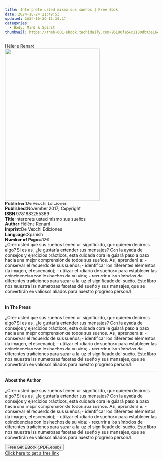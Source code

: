 ```yaml
---
title: Interprete usted mismo sus sueños | Free Book
date: 2024-10-24 21:49:53
updated: 2024-10-26 12:38:17
categories:
  - Body, Mind & Spirit
thumbnail: https://thmb-001-ebook.techidaily.com/96198fa5ec1180db93e1645fa9a45af80250d430c01ae0b27667b1c53fb6797f.jpg
---
```

<main id="book-container">
  <div class="flex flex-col">
    <div class="book-brief flex-1 py-6 px-4 sm:p-6 md:py-10 md:px-8">
      <!-- brief-->
      <div class="book-brief-main">Hélène Renard</div>
    </div>
    <div
      class="book-meta-info flex-1 grid gap-4 col-start-1 col-end-3 row-start-1 sm:mb-6 sm:grid-cols-4 lg:gap-6 lg:col-start-2 lg:row-end-6 lg:row-span-6 lg:mb-0"
    >
      <div
        class="book-meta-info-left place-content-center mt-4 p-4 text-sm leading-6 col-start-2 col-span-2 dark:text-slate-400"
      >
        <img
          class="w-full h-500 object-cover rounded-lg sm:h-255 sm:col-span-2 lg:col-span-full"
          src="https://img-001-ebook.techidaily.com/c2b5fbcb085455a1d923266f5ced69d8dd883609ac5d7780a49e5b1fa8e8cb40.jpg"
          alt=""
          width="312"
          height="500"
        />
      </div>
      <div
        class="book-meta-info-right mt-2 col-start-1 row-start-2 col-span-3 self-center"
      >
        <!-- meta data  -->
        <div class="flex flex-col px-4 md:px-8">
          <div class="flex-1">
            <strong>Publisher</strong>:<span class="px-2"
              >De Vecchi Ediciones</span
            >
          </div>
          <div class="flex-1">
            <strong>Published</strong>:<span class="px-2"
              >November 2017; Copyright</span
            >
          </div>
          <div class="flex-1">
            <strong>ISBN</strong>:<span class="px-2">9781683255369</span>
          </div>
          <div class="flex-1">
            <strong>Title</strong>:<span class="px-2"
              >Interprete usted mismo sus sueños</span
            >
          </div>
          <div class="flex-1">
            <strong>Author</strong>:<span class="px-2">Hélène Renard</span>
          </div>
          <div class="flex-1">
            <strong>Imprint</strong>:<span class="px-2"
              >De Vecchi Ediciones</span
            >
          </div>
          <div class="flex-1">
            <strong>Language</strong>:<span class="px-2">Spanish</span>
          </div>
          <div class="flex-1">
            <strong>Number of Pages</strong>:<span class="px-2">176</span>
          </div>
        </div>
      </div>
    </div>
    <div class="book-description flex-1 py-6 px-4 sm:p-6 md:py-10 md:px-8">
      <div class="book-description-main">
        <div accordion-content="" id="description">
          ¿Cree usted que sus sueños tienen un significado, que quieren decirnos
          algo? Si es así, ¿le gustaría entender sus mensajes? Con la ayuda de
          consejos y ejercicios prácticos, esta cuidada obra le guiará paso a
          paso hacia una mejor comprensión de todos sus sueños. Así, aprenderá
          a: - conservar el recuerdo de sus sueños; - identificar los diferentes
          elementos (la imagen, el escenario); - utilizar el «diario de sueños»
          para establecer las coincidencias con los hechos de su vida; -
          recurrir a los símbolos de diferentes tradiciones para sacar a la luz
          el significado del sueño. Este libro nos muestra las numerosas facetas
          del sueño y sus mensajes, que se convertirán en valiosos aliados para
          nuestro progreso personal.
        </div>
      </div>
    </div>
    <div class="book-excerpts flex-1 py-6 px-4 sm:p-6 md:py-10 md:px-8">
      <!-- excerpts-->
      <div class="book-excerpts-main">
        <hr />
        <h4 class="placeholder placeholder-heading">
          <span>In The Press</span>
        </h4>
        <p>
          ¿Cree usted que sus sueños tienen un significado, que quieren decirnos
          algo? Si es así, ¿le gustaría entender sus mensajes? Con la ayuda de
          consejos y ejercicios prácticos, esta cuidada obra le guiará paso a
          paso hacia una mejor comprensión de todos sus sueños. Así, aprenderá
          a: - conservar el recuerdo de sus sueños; - identificar los diferentes
          elementos (la imagen, el escenario); - utilizar el «diario de sueños»
          para establecer las coincidencias con los hechos de su vida; -
          recurrir a los símbolos de diferentes tradiciones para sacar a la luz
          el significado del sueño. Este libro nos muestra las numerosas facetas
          del sueño y sus mensajes, que se convertirán en valiosos aliados para
          nuestro progreso personal.
        </p>
      </div>
    </div>
    <div class="book-about-author flex-1 py-6 px-4 sm:p-6 md:py-10 md:px-8">
      <!-- about author-->
      <div class="book-main-author-main">
        <hr />
        <h4 class="placeholder placeholder-heading">
          <span>About the Author</span>
        </h4>
        <p>
          ¿Cree usted que sus sueños tienen un significado, que quieren decirnos
          algo? Si es así, ¿le gustaría entender sus mensajes? Con la ayuda de
          consejos y ejercicios prácticos, esta cuidada obra le guiará paso a
          paso hacia una mejor comprensión de todos sus sueños. Así, aprenderá
          a: - conservar el recuerdo de sus sueños; - identificar los diferentes
          elementos (la imagen, el escenario); - utilizar el «diario de sueños»
          para establecer las coincidencias con los hechos de su vida; -
          recurrir a los símbolos de diferentes tradiciones para sacar a la luz
          el significado del sueño. Este libro nos muestra las numerosas facetas
          del sueño y sus mensajes, que se convertirán en valiosos aliados para
          nuestro progreso personal.
        </p>
      </div>
    </div>
    <div class="book-free-get flex-1 py-6 px-4 sm:p-6 md:py-10 md:px-8">
      <button
        id="btn-free-get"
        class="bg-blue-500 hover:bg-blue-700 text-white font-bold py-2 px-4 rounded"
      >
        Free Get EBook (.PDF/.epub)
      </button>
      <div id="countdown-display" class="px-2 text-lg mt-2"></div>
      <a
        id="free-link"
        class="hidden bg-blue-500 hover:bg-blue-700 text-white font-bold py-2 px-4 rounded"
        href="https://www.ebooks.com/en-us/book/95918135/interprete-usted-mismo-sus-sue-os/h-l-ne-renard/"
        target="_blank"
        >Click here to get a free link</a
      >
    </div>
    <script>
      let countdownTime = 0;
      let countdownInterval = null;
      document
        .getElementById('btn-free-get')
        .addEventListener('click', startCountdown);
      function startCountdown() {
        countdownTime = new Date().getTime() + 60000 * 3;
        countdownInterval = setInterval(updateCountdown, 1000);
        document.getElementById('btn-free-get').disabled = true;
        document
          .getElementById('btn-free-get')
          .classList.add('bg-gray-500', 'cursor-not-allowed');
      }
      function updateCountdown() {
        let currentTime = new Date().getTime();
        let timeLeft = countdownTime - currentTime;
        let secondsLeft = Math.floor(timeLeft / 1000);
        document.getElementById('countdown-display').innerHTML =
          `Remaining time: ${secondsLeft} seconds.`;
        if (secondsLeft <= 0) {
          clearInterval(countdownInterval);
          document.getElementById('btn-free-get').classList.add('hidden');
          document.getElementById('free-link').classList.remove('hidden');
          document.getElementById('countdown-display').innerHTML = '';
        }
      }
    </script>
  </div>
</main>
